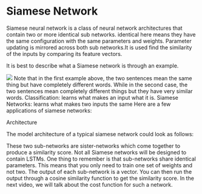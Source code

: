# Siamese Network

Siamese neural network is a class of neural network architectures that contain two or more identical sub networks. identical here means they have the same configuration with the same parameters and weights. Parameter updating is mirrored across both sub networks.It is used find the similarity of the inputs by comparing its feature vectors.

It is best to describe what a Siamese network is through an example.

![](https://lh5.googleusercontent.com/mq5rono3IYQ-TJTvtt8IFDlukh2quL90ts4CXb36Do8EmHrqVBu-nHywgLIrboUd-0LUPYLjSaPJKmP7MTcXauiaefKIYCKjkvMYdDbVe51R3VMOlEuu7v-VP3D2yHqPzwBumj9s)
Note that in the first example above, the two sentences mean the same thing but have completely different words. While in the second case, the two sentences mean completely different things but they have very similar words.
Classification: learns what makes an input what it is.
Siamese Networks: learns what makes two inputs the same
Here are a few applications of siamese networks:

 
Architecture

The model architecture of a typical siamese network could look as follows:

These two sub-networks are sister-networks which come together to produce a similarity score. Not all Siamese networks will be designed to contain LSTMs. One thing to remember is that sub-networks share identical parameters. This means that you only need to train one set of weights and not two.
The output of each sub-network is a vector. You can then run the output through a cosine similarity function to get the similarity score. In the next video, we will talk about the cost function for such a network.
